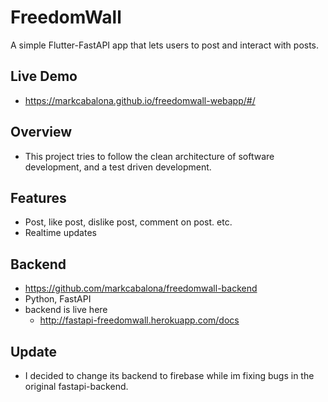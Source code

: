 # FreedomWall

A simple Flutter-FastAPI app that lets users to post and interact with posts.

## Live Demo

- https://markcabalona.github.io/freedomwall-webapp/#/

## Overview

- This project tries to follow the clean architecture of software development, and a test driven development.

## Features

- Post, like post, dislike post, comment on post. etc.
- Realtime updates


## Backend

- https://github.com/markcabalona/freedomwall-backend
- Python, FastAPI
- backend is live here 
    - http://fastapi-freedomwall.herokuapp.com/docs
 
## Update
- I decided to change its backend to firebase while im fixing bugs in the original fastapi-backend.

